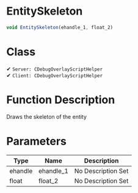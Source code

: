 # EntitySkeleton
```js
void EntitySkeleton(ehandle_1, float_2)
```
# Class
✔ `Server: CDebugOverlayScriptHelper`  
✔ `Client: CDebugOverlayScriptHelper`  

# Function Description
Draws the skeleton of the entity
# Parameters
Type|Name|Description
--|--|--
ehandle|ehandle_1|No Description Set
float|float_2|No Description Set
